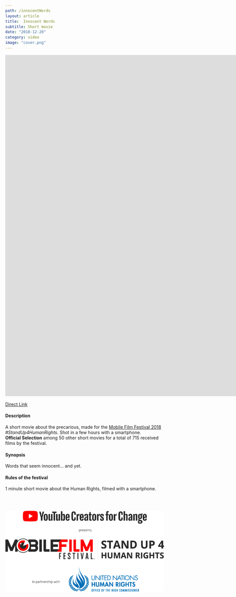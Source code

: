 ```yaml
---
path: /innocentWords
layout: article
title:  Innocent Words
subtitle: Short movie
date: "2018-12-20"
category: video
image: "cover.png"
---
```




<iframe src="https://www.youtube.com/embed/V4CsJzZjhOk?rel=0" frameborder="0" allowfullscreen width="1920" height="1080"></iframe>

[Direct Link](https://www.youtube.com/watch?v=V4CsJzZjhOk)

#### Description
A short movie about the precarious, made for the [Mobile Film Festival 2018](https://mobilefilmfestival.com/) _#StandUp4HumanRights_.
Shot in a few hours with a smartphone.  
__Official Selection__ among 50 other short movies for a total of 715 received films by the festival.  

#### Synopsis
Words that seem innocent... and yet.

#### Rules of the festival
1 minute short movie about the Human Rights, filmed with a smartphone.

<br/>
<br/>

![Festival press logo](logo.png)


